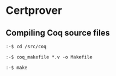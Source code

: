 Certprover
======

Compiling Coq source files
----------

```:-$ cd /src/coq```

```:-$ coq_makefile *.v -o Makefile```

```:-$ make```